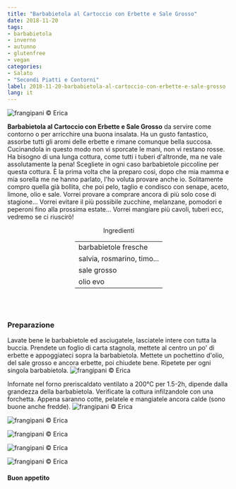 ```yaml
---
title: "Barbabietola al Cartoccio con Erbette e Sale Grosso"
date: 2018-11-20
tags:
- barbabietola
- inverno
- autunno
- glutenfree
- vegan
categories:
- Salato
- "Secondi Piatti e Contorni"
label: 2018-11-20-barbabietola-al-cartoccio-con-erbette-e-sale-grosso
lang: it 
---
```

![](header.jpg "frangipani © Erica")

**Barbabietola al Cartoccio con Erbette e Sale Grosso** da servire come contorno o per arricchire una buona insalata. Ha un gusto fantastico, assorbe tutti gli aromi delle erbette e rimane comunque bella succosa. Cucinandola in questo modo non vi sporcate le mani, non vi restano rosse. Ha bisogno di una lunga cottura, come tutti i tuberi d'altronde, ma ne vale assolutamente la pena! Scegliete in ogni caso barbabietole piccoline per questa cottura. È la prima volta che la preparo così, dopo che mia mamma e mia sorella me ne hanno parlato, l'ho voluta provare anche io. Solitamente compro quella già bollita, che poi pelo, taglio e condisco con senape, aceto, limone, olio e sale. Vorrei provare a comprare ancora di più solo cose di stagione... Vorrei evitare il più possibile zucchine, melanzane, pomodori e peperoni fino alla prossima estate... Vorrei mangiare più cavoli, tuberi ecc, vedremo se ci riuscirò! 

<div id="wrapper" style="text-align: center">
  <div id="yourdiv" style="display: inline-block;">
    <div class="ingredients" itemscope itemtype="http://schema.org/Recipe">
      <span itemprop="name" style="display:none;">Barbabietola al Cartoccio con Erbette e Sale Grosso</span>
      <span itemprop="recipeCategory" style="display:none;">Salato</span>
      <img itemprop="image" style="display:none;" class="ignore-gallery-item" src="header.jpeg"/>
      <span itemprop="author" style="display:none;">Erica Raiano</span>
      <span itemprop="description" style="display:none;">Barbabietola al Cartoccio con Erbette e Sale Grosso da servire come contorno o per arricchire una buona insalata.</span>
      <div class="ingredients-title">Ingredienti</div>
      <table>
        <tbody>
          </tr>
          <tr itemprop="recipeIngredient">
            <td>barbabietole fresche</td>
          </tr>
          <tr itemprop="recipeIngredient">
            <td>salvia, rosmarino, timo...</td>
          </tr>
          <tr itemprop="recipeIngredient">
            <td>sale grosso</td>
          </tr>
          <tr itemprop="recipeIngredient">
            <td>olio evo</td>
          </tr>
          <tr>
        </tbody>
      </table>
      <br></br>
    </div>
  </div>
</div>


<h3>
  <font color="grey">
    <i class="fa-solid fa-gears"></i>
  </font> Preparazione
</h3>

Lavate bene le barbabietole ed asciugatele, lasciatele intere con tutta la buccia. Prendete un foglio di carta stagnola, mettete al centro un po' di erbette e appoggiateci sopra la barbabietola. Mettete un pochettino d'olio, del sale grosso e ancora erbette, poi chiudete bene. Ripetete per ogni singola barbabietola.
![](barbabietola.jpg "frangipani © Erica")

Infornate nel forno preriscaldato ventilato a 200°C per 1.5-2h, dipende dalla grandezza della barbabietola. Verificate la cottura infilzandole con una forchetta. Appena saranno cotte, pelatele e mangiatele ancora calde (sono buone anche fredde).
![](risultato1.jpg "frangipani © Erica")

![](risultato2.jpg "frangipani © Erica")

![](risultato3.jpg "frangipani © Erica")

![](risultato4.jpg "frangipani © Erica")

![](risultato5.jpg "frangipani © Erica")

<h4>Buon appetito
  <font color="red">
    <i class="fa-regular fa-face-smile"></i>
  </font>
</h4>